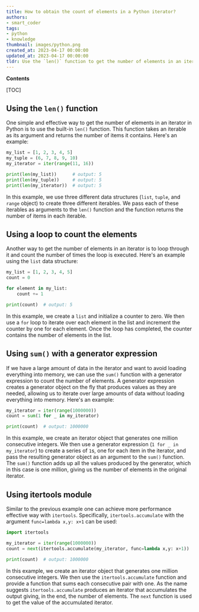 ```yaml
---
title: How to obtain the count of elements in a Python iterator?
authors:
- smart_coder
tags:
- python
- knowledge
thumbnail: images/python.png
created_at: 2023-04-17 00:00:00
updated_at: 2023-04-17 00:00:00
tldr: Use the `len()` function to get the number of elements in an iterator in Python.
---
```


**Contents**

[TOC]

## Using the `len()` function

One simple and effective way to get the number of elements in an iterator in Python is to use the built-in `len()` function. This function takes an iterable as its argument and returns the number of items it contains. Here's an example:

```python
my_list = [1, 2, 3, 4, 5]
my_tuple = (6, 7, 8, 9, 10)
my_iterator = iter(range(11, 16))

print(len(my_list))      # output: 5
print(len(my_tuple))     # output: 5
print(len(my_iterator))  # output: 5
```

In this example, we use three different data structures (`list`, `tuple`, and `range` object) to create three different iterables. We pass each of these iterables as arguments to the `len()` function and the function returns the number of items in each iterable.

## Using a loop to count the elements

Another way to get the number of elements in an iterator is to loop through it and count the number of times the loop is executed. Here's an example using the `list` data structure:

```python
my_list = [1, 2, 3, 4, 5]
count = 0

for element in my_list:
    count += 1

print(count)  # output: 5
```

In this example, we create a `list` and initialize a counter to zero. We then use a `for` loop to iterate over each element in the list and increment the counter by one for each element. Once the loop has completed, the counter contains the number of elements in the list.

## Using `sum()` with a generator expression

If we have a large amount of data in the iterator and want to avoid loading everything into memory, we can use the `sum()` function with a generator expression to count the number of elements. A generator expression creates a generator object on the fly that produces values as they are needed, allowing us to iterate over large amounts of data without loading everything into memory. Here's an example:

```python
my_iterator = iter(range(1000000))
count = sum(1 for _ in my_iterator)

print(count)  # output: 1000000
```

In this example, we create an iterator object that generates one million consecutive integers. We then use a generator expression (`1 for _ in my_iterator`) to create a series of `1`s, one for each item in the iterator, and pass the resulting generator object as an argument to the `sum()` function. The `sum()` function adds up all the values produced by the generator, which in this case is one million, giving us the number of elements in the original iterator.

## Using itertools module

Similar to the previous example one can achieve more performance effective way with `itertools`. Specifically, `itertools.accumulate` with the argument `func=lambda x,y: x+1` can be used: 

```python
import itertools

my_iterator = iter(range(1000000))
count = next(itertools.accumulate(my_iterator, func=lambda x,y: x+1))

print(count)  # output: 1000000
```

In this example, we create an iterator object that generates one million consecutive integers. We then use the `itertools.accumulate` function and provide a function that sums each consecutive pair with one. As the name suggests `itertools.accumulate` produces an iterator that accumulates the output giving, in the end, the number of elements. The `next` function is used to get the value of the accumulated iterator.
